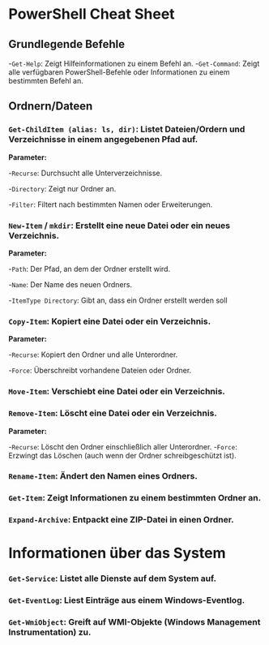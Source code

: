 # PowerShell Cheat Sheet

## Grundlegende Befehle
-`Get-Help`: Zeigt Hilfeinformationen zu einem Befehl an.
-`Get-Command`: Zeigt alle verfügbaren PowerShell-Befehle oder Informationen zu einem bestimmten Befehl an.


## Ordnern/Dateen

### `Get-ChildItem (alias: ls, dir)`: Listet Dateien/Ordern und Verzeichnisse in einem angegebenen Pfad auf.

**Parameter:**

-`Recurse`: Durchsucht alle Unterverzeichnisse.

-`Directory`: Zeigt nur Ordner an.

-`Filter`: Filtert nach bestimmten Namen oder Erweiterungen.

### `New-Item` / `mkdir`: Erstellt eine neue Datei oder ein neues Verzeichnis.

**Parameter:**

-`Path`: Der Pfad, an dem der Ordner erstellt wird.

-`Name`: Der Name des neuen Ordners.

-`ItemType Directory`: Gibt an, dass ein Ordner erstellt werden soll

### `Copy-Item`:   Kopiert eine Datei oder ein Verzeichnis.

**Parameter:**

-`Recurse`: Kopiert den Ordner und alle Unterordner.

-`Force`: Überschreibt vorhandene Dateien oder Ordner.

### `Move-Item`: Verschiebt eine Datei oder ein Verzeichnis.

### `Remove-Item`: Löscht eine Datei oder ein Verzeichnis.

**Parameter:**

-`Recurse`: Löscht den Ordner einschließlich aller Unterordner.
-`Force`: Erzwingt das Löschen (auch wenn der Ordner schreibgeschützt ist).

### `Rename-Item`: Ändert den Namen eines Ordners.
### `Get-Item`: Zeigt Informationen zu einem bestimmten Ordner an.

### `Expand-Archive`: Entpackt eine ZIP-Datei in einen Ordner.

# Informationen über das System

### `Get-Service`: Listet alle Dienste auf dem System auf.

### `Get-EventLog`: Liest Einträge aus einem Windows-Eventlog.

### `Get-WmiObject`: Greift auf WMI-Objekte (Windows Management Instrumentation) zu.
